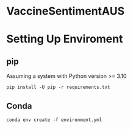 # VaccineSentimentAUS


# Setting Up Enviroment

## pip

Assuming a system with Python version >= 3.10

    pip install -U pip -r requirements.txt


## Conda

    conda env create -f environment.yml

